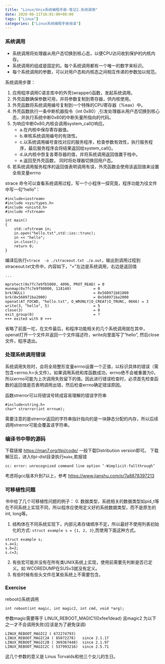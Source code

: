 ```yaml
---
title: "Linux/Unix系统编程手册-笔记2.系统调用"
date: 2020-06-21T16:01:00+08:00
tags: ["Linux"]
categories: ["Linux系统编程手册阅读"]
---
```


### 系统调用

- 系统调用将处理器从用户态切换到核心态，以便CPU访问收到保护的内核内存。
- 系统调用的组成是固定的。每个系统调用都有一个唯一的数字来标识。
- 每个系统调用的参数，可以对用户态和内核态之间相互传递的参数加以规范。

系统调用步骤：
1. 应用程序调用C语言库中的外壳(wrapper)函数，发起系统调用。
2. 外壳函数确保参数可用，并将参数复制到寄存器，供内核使用。
3. 外壳函数将系统调用编号复制到一个特殊的CPU寄存器（%eax）中。
4. 外壳函数执行一条中断机器指令（int 0x80）,引发处理器从用户态切换到核心态，并执行系统中断0x80的中断矢量所指向的代码。
5. 为响应中断0x80,内核会调用system_call()响应。
    * a.在内核中保存寄存器值。
    * b.审核系统调用编号的有效性。
    * c.以系统调用编号查找对应的服务程序，检查参数有效性，执行服务程序，最后服务程序会将结果返回给system_call()。
    * d.从内核中恢复各寄存器的值，并将系统调用返回值置于栈中。
    * e.返回至外壳函数， 同时将处理器切换回用户态。
6. 若系统调用服务程序的返回值表明调用有误，外壳函数会使用该返回值来设置全局变量errno

strace 命令可以查看系统调用过程，写一个小程序一探究竟，程序功能为往文件中写一句“hello”：

```
#include<iostream>
#include <sys/types.h>
#include <unistd.h>
#include <fstream>

int main()
{
    std::ofstream in;
    in.open("hello.txt",std::ios::trunc);
    in << "hello";
    in.close();
    return 0;
}
```

编译后执行`strace  -o ./straceout.txt ./a.out`，输出到调用过程到straceout.txt文件中，内容如下，“=”左边是系统调用，右边是返回值

```
...

mprotect(0x7fc7e9fb5000, 4096, PROT_READ) = 0
munmap(0x7fc7e9f98000, 118140)          = 0
brk(NULL)                               = 0x560971b81000
brk(0x560971ba2000)                     = 0x560971ba2000
openat(AT_FDCWD, "hello.txt", O_WRONLY|O_CREAT|O_TRUNC, 0666) = 3
write(3, "hello", 5)                    = 5
close(3)                                = 0
exit_group(0)                           = ?
+++ exited with 0 +++
```
省略了前面一坨，在文件最后，和程序功能相关的几个系统调用就在其中，openat打开一个文件并返回一个文件描述符，write向里面写了“hello”,
然后close文件，程序退出。


### 处理系统调用错误

系统调用失败时，会将全局整形变量errno设置一个正值，以标识具体的错误（需包含<errno.h>头文件）。如果调用系统和库函数成功，errno绝不会被重置为0，所以errno可能为上次调用失败留下的值。因此进行错误检查时，必须首先检查函数的返回值是否表明调用出错，然后检查errno确定错误原因。

函数strerror可以将错误号转成容易理解的错误字符串

```
#include<string.h>
char* strerror(int errnum);
```

需要注意的是strerror返回的字符串指针指向的是一块静态分配的内存，所以后续调用strerror可能会覆盖该字符串。


### 编译书中带的源码

下载链接 https://man7.org/tlpi/code/ 一般下载Distribution version即可。
下载解压后，进入tlpi-dist目录执行`make`,若报错

```
cc: error: unrecognized command line option ‘-Wimplicit-fallthrough’
```

考虑将gcc版本升到7以上，参考 https://www.jianshu.com/p/7a8878397213 


### 可移植性问题

书中给了几个可移植性问题的例子：
0. 数据类型，系统相关的数据类型如pid_t等在不同系统上实现不同，所以程序应使用定义好的系统数据类型，而不是原生的int, long等。
1. 结构体在不同系统实现下，内部元素存储顺序不定，所以最好不使用列表初始化的方式: `struct example s = {1, 2, 3}`,而使用下面这种方式。
```
struct example s; 
s.a=1;
s.b=2;
s.c=3;
```

2. 有些宏可能并没有在所有类UNIX系统上实现，使用前需要先判断是否已定义。如 WCOREDUMP在SUSv3就没有定义。
3. 有些时候有些头文件在某些系统上不需要包含。


### Exercise
reboot()系统调用

```
int reboot(int magic, int magic2, int cmd, void *arg);
```

参数magic需要等于 LINUX_REBOOT_MAGIC1(0xfee1dead) 且magic2 为以下之一才不会调用失败(应该是为了避免误调)

```
LINUX_REBOOT_MAGIC2 ( 672274793)
LINUX_REBOOT_MAGIC2A ( 85072278)   since 2.1.17
LINUX_REBOOT_MAGIC2B ( 369367448)  since 2.1.97
LINUX_REBOOT_MAGIC2C ( 537993216)  since 2.5.71 
```

这几个参数的意义是 Linus Torvalds和他三个女儿的生日。